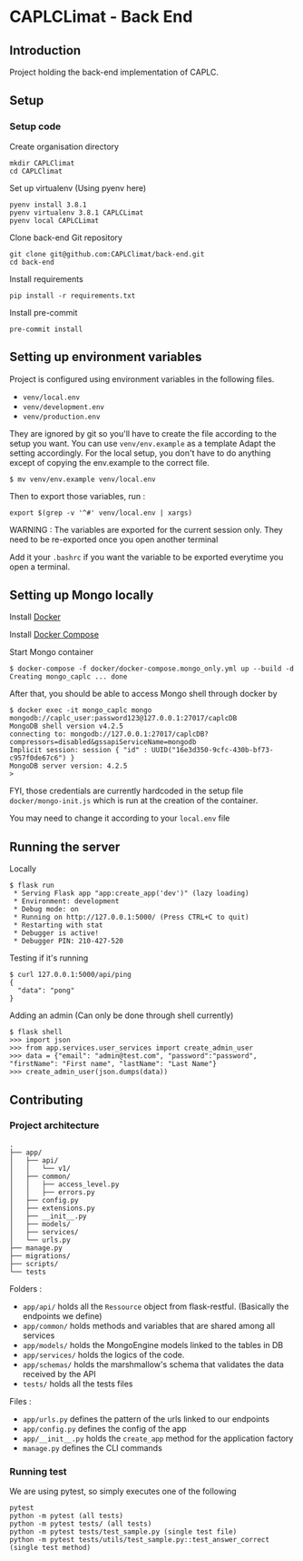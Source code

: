 # CAPLCLimat - Back End
## Introduction
Project holding the back-end implementation of CAPLC.

## Setup

### Setup code
Create organisation directory
```shell script
mkdir CAPLClimat
cd CAPLClimat
```

Set up virtualenv
(Using pyenv here)
```shell script
pyenv install 3.8.1
pyenv virtualenv 3.8.1 CAPLCLimat
pyenv local CAPLCLimat
```

Clone back-end Git repository
```shell script
git clone git@github.com:CAPLClimat/back-end.git
cd back-end
```

Install requirements
```shell script
pip install -r requirements.txt
```

Install pre-commit
```shell script
pre-commit install
```
## Setting up environment variables
Project is configured using environment variables in the following files.
- `venv/local.env`
- `venv/development.env`
- `venv/production.env`

They are ignored by git so you'll have to create the file according to the setup you want.
You can use `venv/env.example` as a template
Adapt the setting accordingly.
For the local setup, you don't have to do anything except of copying the env.example to the correct file.
```shell script
$ mv venv/env.example venv/local.env
```

Then to export those variables, run :
```shell script
export $(grep -v '^#' venv/local.env | xargs)
```
WARNING : The variables are exported for the current session only. They need to be re-exported
once you open another terminal

Add it your `.bashrc` if you want the variable to be exported everytime you open a terminal.

## Setting up Mongo locally
Install [Docker](https://www.docker.com/get-started)

Install [Docker Compose](https://docs.docker.com/compose/install/)

Start Mongo container
```shell script
$ docker-compose -f docker/docker-compose.mongo_only.yml up --build -d
Creating mongo_caplc ... done
```

After that, you should be able to access Mongo shell through docker by
```shell script
$ docker exec -it mongo_caplc mongo mongodb://caplc_user:password123@127.0.0.1:27017/caplcDB
MongoDB shell version v4.2.5
connecting to: mongodb://127.0.0.1:27017/caplcDB?compressors=disabled&gssapiServiceName=mongodb
Implicit session: session { "id" : UUID("16e3d350-9cfc-430b-bf73-c957f0de67c6") }
MongoDB server version: 4.2.5
>
```

FYI, those credentials are currently hardcoded in the setup file `docker/mongo-init.js` which is run at the creation of the container.

You may need to change it according to your `local.env` file

## Running the server
Locally
```shell script
$ flask run
 * Serving Flask app "app:create_app('dev')" (lazy loading)
 * Environment: development
 * Debug mode: on
 * Running on http://127.0.0.1:5000/ (Press CTRL+C to quit)
 * Restarting with stat
 * Debugger is active!
 * Debugger PIN: 210-427-520

```

Testing if it's running
```shell script
$ curl 127.0.0.1:5000/api/ping
{
  "data": "pong"
}
```

Adding an admin (Can only be done through shell currently)
```shell script
$ flask shell
>>> import json
>>> from app.services.user_services import create_admin_user
>>> data = {"email": "admin@test.com", "password":"password", "firstName": "First name", "lastName": "Last Name"}
>>> create_admin_user(json.dumps(data))
```

## Contributing
### Project architecture
```text
.
├── app/
│   ├── api/
│   │   └── v1/
│   ├── common/
│   │   ├── access_level.py
│   │   ├── errors.py
│   ├── config.py
│   ├── extensions.py
│   ├── __init__.py
│   ├── models/
│   ├── services/
│   └── urls.py
├── manage.py
├── migrations/
├── scripts/
└── tests
```

Folders :
- `app/api/` holds all the `Ressource` object from flask-restful. (Basically the endpoints we define)
- `app/common/` holds methods and variables that are shared among all services
- `app/models/` holds the MongoEngine models linked to the tables in DB
- `app/services/` holds the logics of the code.
- `app/schemas/` holds the marshmallow's schema that validates the data received by the API
- `tests/` holds all the tests files

Files :
- `app/urls.py` defines the pattern of the urls linked to our endpoints
- `app/config.py` defines the config of the app
- `app/__init__.py` holds the `create_app` method for the application factory
- `manage.py` defines the CLI commands

### Running test
We are using pytest, so simply executes one of the following
```shell script
pytest
python -m pytest (all tests)
python -m pytest tests/ (all tests)
python -m pytest tests/test_sample.py (single test file)
python -m pytest tests/utils/test_sample.py::test_answer_correct (single test method)
```
